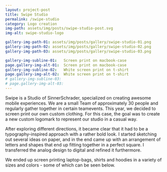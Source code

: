 ```yaml
---
layout: project-post
title: Swipe Studio
permalink: /swipe-studio
category: Logo creation
img-path: assets/img/posts/swipe-studio-post.svg
img-alt: swipe-studio-logo

gallery-img-path-01: assets/img/posts/gallery/swipe-studio-01.png
gallery-img-path-02: assets/img/posts/gallery/swipe-studio-02.png
gallery-img-path-03: assets/img/posts/gallery/swipe-studio-03.png

gallery-img-subline-01:   Screen print on macbook-case
page.gallery-img-alt-01:  Screen print on macbook-case
gallery-img-subline-02:   White screen print on t-shirt
page.gallery-img-alt-02:  White screen print on t-shirt
# gallery-img-subline-03:   
# page.gallery-img-alt-03:      
---
```


Swipe is a Studio of SinnerSchrader, specialized on creating awesome mobile experiences. We are a small Team of approximately 30 people and regularly gather together in certain teamevents. This year, we decided to screen print our own custom clothing. For this case, the goal was to create a new custom logomark to represent our studio in a casual way.
<!-- <br><br> -->
After exploring different directions, it became clear that it had to be a typography-inspired approach with a rather bold look. I started sketching out several ideas on paper, and in the end came up with an arrangement of letters and shapes that end up fitting together in a perfect square. I transferred the analog design to digital and refined it furthermore. 
<!-- <br><br> -->
We ended up screen printing laptop-bags, shirts and hoodies in a variety of sizes and colors - some of which can be seen below.